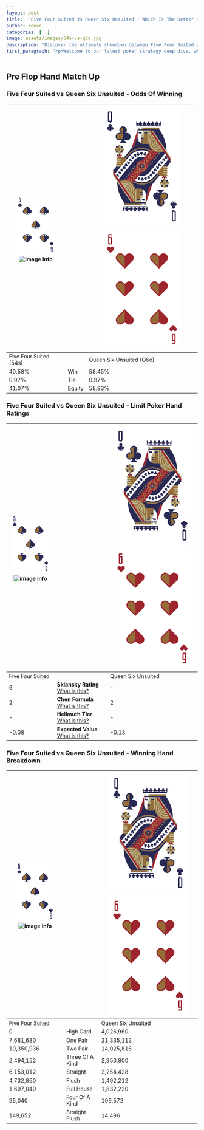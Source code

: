 ```yaml
---
layout: post
title:  "Five Four Suited Vs Queen Six Unsuited | Which Is The Better Hand In Poker? A Complete Guide"
author: reece
categories: [  ]
image: assets/images/54s-vs-q6o.jpg
description: "Discover the ultimate showdown between Five Four Suited and Queen Six Unsuited in poker! Uncover the odds, strategies, and scenarios where one hand triumphs over the other. Get ready to up your poker game with this thrilling analysis."
first_paragraph: "<p>Welcome to our latest poker strategy deep dive, where we're pitting two distinct hands against each other in a high-stakes showdown: Five Four Suited vs Queen Six Unsuited.</p><p>In the dynamic world of poker, every decision counts, and knowing which hand holds the upper hand is key to your success at the table.</p><p>In this article, we'll dissect these two hands, explore the scenarios where one dominates the other, and equip you with the knowledge to make strategic choices that can tip the odds in your favor.</p><p>Get ready to unravel the intriguing dynamics of these poker hands and elevate your game to new heights.</p>"
---
```




[comment]: # (sp0)

## Pre Flop Hand Match Up

<div class="table hand-ratings" markdown="1"> 



### Five Four Suited vs Queen Six Unsuited - Odds Of Winning


    
| ![image info](assets/images/hand1/5.png) ![image info](assets/images/hand1/4s.png) |  | ![image info](assets/images/hand2/Q.png) ![image info](assets/images/hand2/6o.png) |
| -------- | -------- | -------- |
| Five Four Suited (54s) |  | Queen Six Unsuited (Q6o) |
| 40.58% | Win | 58.45% |
| 0.97% | Tie | 0.97% |
| 41.07% | Equity | 58.93% |




[comment]: # (sp1)



### Five Four Suited vs Queen Six Unsuited - Limit Poker Hand Ratings


    
| ![image info](assets/images/hand1/5.png) ![image info](assets/images/hand1/4s.png) |  | ![image info](assets/images/hand2/Q.png) ![image info](assets/images/hand2/6o.png) |
| -------- | -------- | -------- |
| Five Four Suited |  | Queen Six Unsuited |
| 6 | **Sklansky Rating** [What is this?](/sklansky-rating-explained) | - |
| 2 | **Chen Formula** [What is this?](/chen-formula-explained) | 2 |
| - | **Hellmuth Tier** [What is this?](/Hellmuth-tier-explained) | - |
| -0.08 | **Expected Value** [What is this?](/expected-value-explained) | -0.13 |




[comment]: # (sp2)



### Five Four Suited vs Queen Six Unsuited - Winning Hand Breakdown


    
| ![image info](assets/images/hand1/5.png) ![image info](assets/images/hand1/4s.png) |  | ![image info](assets/images/hand2/Q.png) ![image info](assets/images/hand2/6o.png) |
| -------- | -------- | -------- |
| Five Four Suited |  | Queen Six Unsuited |
| 0 | High Card | 4,026,960 |
| 7,681,680 | One Pair | 21,335,112 |
| 10,350,936 | Two Pair | 14,025,816 |
| 2,494,152 | Three Of A Kind | 2,950,800 |
| 6,153,012 | Straight | 2,254,428 |
| 4,732,860 | Flush | 1,492,212 |
| 1,697,040 | Full House | 1,832,220 |
| 95,040 | Four Of A Kind | 109,572 |
| 149,652 | Straight Flush | 14,496 |




[comment]: # (sp3)



</div>

[comment]: # (sp4)



[comment]: # (sp5)

